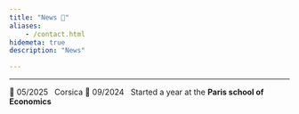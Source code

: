 ```yaml
---
title: "News 📣"
aliases:
    - /contact.html
hidemeta: true
description: "News"

---
```


---

📣 05/2025 &nbsp; Corsica
💼 09/2024 &nbsp; Started a year at the **Paris school of Economics** <br>